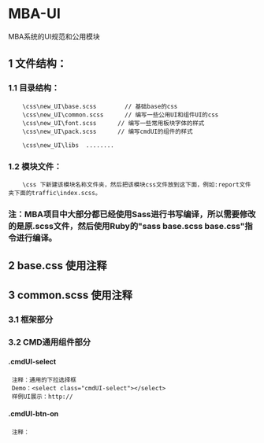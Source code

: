 MBA-UI
======

MBA系统的UI规范和公用模块

## 1 文件结构：
    
### 1.1 目录结构：
        
        \css\new_UI\base.scss        // 基础base的css
        \css\new_UI\common.scss      // 编写一些公用UI和组件UI的css
        \css\new_UI\font.scss      // 编写一些常用板块字体的样式
        \css\new_UI\pack.scss      // 编写cmdUI的组件的样式
        
        \css\new_UI\libs  ........
        
### 1.2 模块文件：
        \css 下新建该模块名称文件夹，然后把该模块css文件放到这下面，例如:report文件夹下面的traffic\index.scss。
    
### 注：MBA项目中大部分都已经使用Sass进行书写编译，所以需要修改的是原.scss文件，然后使用Ruby的"sass base.scss base.css"指令进行编译。 

## 2 base.css 使用注释


## 3 common.scss 使用注释
### 3.1 框架部分
### 3.2 CMD通用组件部分

#### .cmdUI-select
     注释：通用的下拉选择框
     Demo：<select class="cmdUI-select"></select>
     样例UI展示：http://
     
#### .cmdUI-btn-on
     注释：
